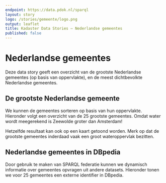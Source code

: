 ```yaml
---
endpoint: https://data.pdok.nl/sparql
layout: story
logo: /stories/gemeente/logo.png
output: leaflet
title: Kadaster Data Stories ― Nederlandse gemeentes
published: false
---
```


# Nederlandse gemeentes

Deze data story geeft een overzicht van de grootste Nederlandse
gemeentes (op basis van oppervlakte), en de meest dichtbevolkte
Nederlandse gemeentes.

## De grootste Nederlandse gemeente

We kunnen de gemeentes sorteren op basis van hun oppervlakte.
Hieronder volgt een overzicht van de 25 grootste gemeentes.  Omdat
water wordt meegerekend is Zeewolde groter dan Amsterdam!


<query data-endpoint="https://data.pdok.nl/sparql" data-query-ref="10-grootste-gemeente.rq" data-output="table"></query>

Hetzelfde resultaat kan ook op een kaart getoond worden.  Merk op dat
de grootste gemeentes inderdaad vaak een groot wateroppervlak
bezitten.

<query data-endpoint="https://data.pdok.nl/sparql" data-query-ref="20-grootste-gemeente-geo.rq" data-output="geo"></query>

## Nederlandse gemeentes in DBpedia

Door gebruik te maken van SPARQL federatie kunnen we dynamisch
informatie over gemeentes opvragen uit andere datasets.  Hieronder
tonen we voor 25 gemeentes een externe identifier in DBpedia.


<query data-endpoint="https://data.pdok.nl/sparql" data-query-ref="30-meest-dichtbevolkte-gemeente.rq" data-output="geo"></query>
